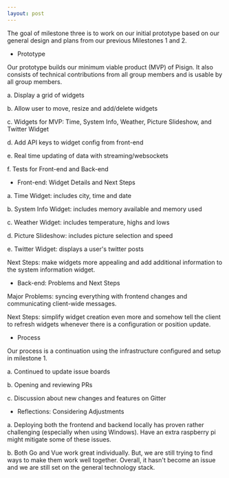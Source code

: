 ```yaml
---
layout: post
---
```


The goal of milestone three is to work on our initial prototype based on our general design and plans from our previous Milestones 1 and 2.

- Prototype

<p> Our prototype builds our minimum viable product (MVP) of Pisign. It also consists of technical contributions from all group members and is usable by all group members.</p>

a. Display a grid of widgets

b. Allow user to move, resize and add/delete widgets

c. Widgets for MVP: Time, System Info, Weather, Picture Slideshow, and Twitter Widget

d. Add API keys to widget config from front-end

e. Real time updating of data with streaming/websockets

f. Tests for Front-end and Back-end

- Front-end: Widget Details and Next Steps

a. Time Widget: includes city, time and date

b. System Info Widget: includes memory available and memory used

c. Weather Widget: includes temperature, highs and lows

d. Picture Slideshow: includes picture selection and speed

e. Twitter Widget: displays a user's twitter posts

<p> Next Steps: make widgets more appealing and add additional information to the system information widget. </p>

- Back-end: Problems and Next Steps

<p> Major Problems: syncing everything with frontend changes and communicating client-wide messages. </p>

<p> Next Steps: simplify widget creation even more and somehow tell the client to refresh widgets whenever there is a configuration or position update. </p>

-  Process

<p> Our process is a continuation using the infrastructure configured and setup in milestone 1.</p>

a. Continued to update issue boards

b. Opening and reviewing PRs

c. Discussion about new changes and features on Gitter

- Reflections: Considering Adjustments

a. Deploying both the frontend and backend locally has proven rather challenging (especially when using Windows). Have an extra raspberry pi might mitigate some of these issues.

b. Both Go and Vue work great individually. But, we are still trying to find ways to make them work well together. Overall, it hasn't become an issue and we are still set on the general technology stack.


